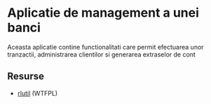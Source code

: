 # Aplicatie de management a unei banci

Aceasta aplicatie contine functionalitati care permit efectuarea unor tranzactii, administrarea clientilor si generarea extraselor de cont

## Resurse

- [rlutil](https://github.com/tapio/rlutil/tree/821fdca0191b314ee07b0fad2abe4ea973e45575) (WTFPL)

